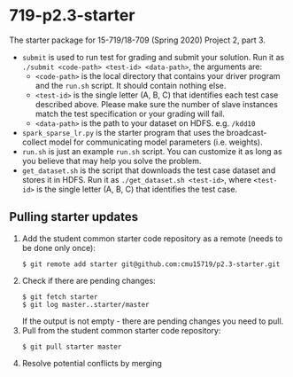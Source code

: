 # 719-p2.3-starter
The starter package for 15-719/18-709 (Spring 2020) Project 2, part 3.
- `submit` is used to run test for grading and submit your solution. Run it as `./submit <code-path> <test-id> <data-path>`, the arguments are:
  - `<code-path>` is the local directory that contains your driver program and the `run.sh` script. It should contain nothing else.
  - `<test-id>` is the single letter (A, B, C) that identifies each test case described above. Please make sure the number of slave instances match the test specification or your grading will fail.
  - `<data-path>` is the path to your dataset on HDFS. e.g. `/kdd10`
- `spark_sparse_lr.py` is the starter program that uses the broadcast-collect model for communicating model parameters (i.e. weights).
- `run.sh` is just an example `run.sh` script. You can customize it as long as you believe that may help you solve the problem.
- `get_dataset.sh` is the script that downloads the test case dataset and stores it in HDFS. Run it as `./get_dataset.sh <test-id>`, where `<test-id>` is the single letter (A, B, C) that identifies the test case.

## Pulling starter updates
1. Add the student common starter code repository as a remote (needs to be done only once):
    ```
    $ git remote add starter git@github.com:cmu15719/p2.3-starter.git
    ```
1. Check if there are pending changes:
    ```
    $ git fetch starter
    $ git log master..starter/master
    ```
    If the output is not empty - there are pending changes you need to pull.
1. Pull from the student common starter code repository:
    ```
    $ git pull starter master
    ```
1. Resolve potential conflicts by merging
